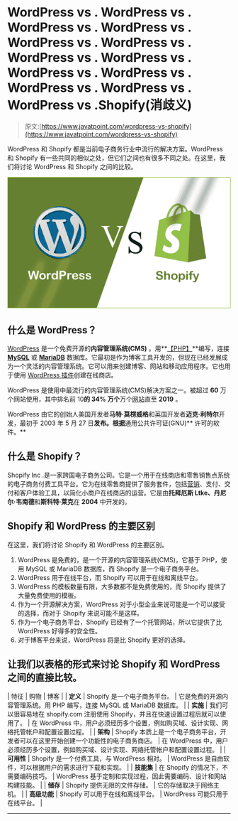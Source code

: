 # WordPress vs . WordPress vs . WordPress vs . WordPress vs . WordPress vs . WordPress vs . WordPress vs . WordPress vs . WordPress vs . WordPress vs . WordPress vs . WordPress vs . WordPress vs .Shopify(消歧义)

> 原文:[https://www.javatpoint.com/wordpress-vs-shopify](https://www.javatpoint.com/wordpress-vs-shopify)

WordPress 和 Shopify 都是当前电子商务行业中流行的解决方案。WordPress 和 Shopify 有一些共同的相似之处，但它们之间也有很多不同之处。在这里，我们将讨论 WordPress 和 Shopify 之间的比较。

![WordPress vs. Shopify](img/95b82977a6e432291d1158274c3bf8fa.png)

## 什么是 WordPress？

[WordPress](https://www.javatpoint.com/wordpress-tutorial) 是一个免费开源的**内容管理系统(CMS)** 。用**[【PHP】](https://www.javatpoint.com/php-tutorial)**编写，连接 **[MySQL](https://www.javatpoint.com/mysql-tutorial)** 或 **[MariaDB](https://www.javatpoint.com/mariadb-tutorial)** 数据库。它最初是作为博客工具开发的，但现在已经发展成为一个灵活的内容管理系统。它可以用来创建博客、网站和移动应用程序。它也用于使用 [WordPress 插件](https://www.javatpoint.com/wordpress-plugins)创建在线商店。

WordPress 是使用中最流行的内容管理系统(CMS)解决方案之一。被超过 **60** 万个网站使用，其中排名前 10**的 **34%** 万个**万个[网站](https://www.javatpoint.com/website)直至 **2019** 。

WordPress 由它的创始人美国开发者**马特·莫楞威格**和英国开发者**迈克·利特尔**开发，最初于 2003 年 5 月 27 日**发布。根据**通用公共许可证(GNU)** 许可的软件。**

## 什么是 Shopify？

Shopify Inc .是一家跨国电子商务公司。它是一个用于在线商店和零售销售点系统的电子商务付费工具平台。它为在线零售商提供了服务套件，包括[营销](https://www.javatpoint.com/marketing-tutorial)、支付、交付和客户体验工具，以简化小商户在线商店的运营。它是由**托拜厄斯 Ltke、丹尼尔·韦南德**和**斯科特·莱克**在 **2004** 中开发的。

## Shopify 和 WordPress 的主要区别

在这里，我们将讨论 Shopify 和 WordPress 的主要区别。

1.  WordPress 是免费的，是一个开源的内容管理系统(CMS)，它基于 PHP，使用 MySQL 或 MariaDB 数据库，而 Shopify 是一个电子商务平台。
2.  WordPress 用于在线平台，而 Shopify 可以用于在线和离线平台。
3.  WordPress 的模板数量有限，大多数都不是免费使用的，而 Shopify 提供了大量免费使用的模板。
4.  作为一个开源解决方案，WordPress 对于小型企业来说可能是一个可以接受的选择，而对于 Shopify 来说可能不是这样。
5.  作为一个电子商务平台，Shopify 已经有了一个托管网站，所以它提供了比 WordPress 好得多的安全性。
6.  对于博客平台来说，WordPress 将是比 Shopify 更好的选择。

## 让我们以表格的形式来讨论 Shopify 和 WordPress 之间的直接比较。

| 特征 | 购物 | 博客 |
| **定义** | Shopify 是一个电子商务平台。 | 它是免费的开源内容管理系统。用 PHP 编写，连接 MySQL 或 MariaDB 数据库。 |
| **实施** | 我们可以很容易地在 shopify.com 注册使用 Shopify，并且在快速设置过程后就可以使用了。 | 在 WordPress 中，用户必须经历多个设置，例如购买域、设计实现、网络托管帐户和配置设置过程。 |
| **架构** | Shopify 本质上是一个电子商务平台，开发者可以在这里开始创建一个功能性的电子商务商店。 | 在 WordPress 中，用户必须经历多个设置，例如购买域、设计实现、网络托管帐户和配置设置过程。 |
| **可用性** | Shopify 是一个付费工具，与 WordPress 相对。 | WordPress 是自由软件，可以根据用户的需求进行下载和实现。 |
| **技能集** | 在 Shopify 的情况下，不需要编码技巧。 | WordPress 基于定制和实现过程，因此需要编码、设计和网站构建技能。 |
| **储存** | Shopify 提供无限的文件存储。 | 它的存储取决于网络主机。 |
| **高级功能** | Shopify 可以用于在线和离线平台。 | WordPress 可能只用于在线平台。 |

* * *